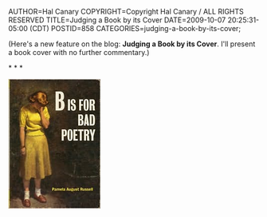 AUTHOR=Hal Canary
COPYRIGHT=Copyright Hal Canary / ALL RIGHTS RESERVED
TITLE=Judging a Book by its Cover
DATE=2009-10-07 20:25:31-05:00 (CDT)
POSTID=858
CATEGORIES=judging-a-book-by-its-cover;

(Here's a new feature on the blog: **Judging a Book by its Cover**. I'll present a book cover with no further commentary.)

\* \* \*

[![B Is for Bad Poetry by Pamela August Russell](/images/8a5867542d560a04e627affd2b42e7b69cf534fd.jpg)](http://search.barnesandnoble.com///e/9781402767876)
